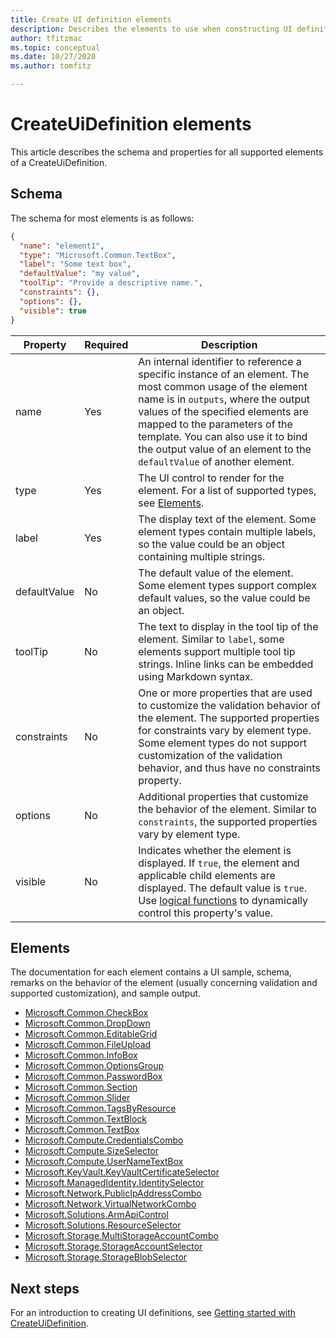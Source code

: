 ```yaml
---
title: Create UI definition elements
description: Describes the elements to use when constructing UI definitions for Azure portal.
author: tfitzmac
ms.topic: conceptual
ms.date: 10/27/2020
ms.author: tomfitz

---
```

# CreateUiDefinition elements

This article describes the schema and properties for all supported elements of a CreateUiDefinition. 

## Schema

The schema for most elements is as follows:

```json
{
  "name": "element1",
  "type": "Microsoft.Common.TextBox",
  "label": "Some text box",
  "defaultValue": "my value",
  "toolTip": "Provide a descriptive name.",
  "constraints": {},
  "options": {},
  "visible": true
}
```

| Property | Required | Description |
| -------- | -------- | ----------- |
| name | Yes | An internal identifier to reference a specific instance of an element. The most common usage of the element name is in `outputs`, where the output values of the specified elements are mapped to the parameters of the template. You can also use it to bind the output value of an element to the `defaultValue` of another element. |
| type | Yes | The UI control to render for the element. For a list of supported types, see [Elements](#elements). |
| label | Yes | The display text of the element. Some element types contain multiple labels, so the value could be an object containing multiple strings. |
| defaultValue | No | The default value of the element. Some element types support complex default values, so the value could be an object. |
| toolTip | No | The text to display in the tool tip of the element. Similar to `label`, some elements support multiple tool tip strings. Inline links can be embedded using Markdown syntax.
| constraints | No | One or more properties that are used to customize the validation behavior of the element. The supported properties for constraints vary by element type. Some element types do not support customization of the validation behavior, and thus have no constraints property. |
| options | No | Additional properties that customize the behavior of the element. Similar to `constraints`, the supported properties vary by element type. |
| visible | No | Indicates whether the element is displayed. If `true`, the element and applicable child elements are displayed. The default value is `true`. Use [logical functions](create-uidefinition-functions.md#logical-functions) to dynamically control this property's value.

## Elements

The documentation for each element contains a UI sample, schema, remarks on the behavior of the element (usually concerning validation and supported customization), and sample output.

- [Microsoft.Common.CheckBox](microsoft-common-checkbox.md)
- [Microsoft.Common.DropDown](microsoft-common-dropdown.md)
- [Microsoft.Common.EditableGrid](microsoft-common-editablegrid.md)
- [Microsoft.Common.FileUpload](microsoft-common-fileupload.md)
- [Microsoft.Common.InfoBox](microsoft-common-infobox.md)
- [Microsoft.Common.OptionsGroup](microsoft-common-optionsgroup.md)
- [Microsoft.Common.PasswordBox](microsoft-common-passwordbox.md)
- [Microsoft.Common.Section](microsoft-common-section.md)
- [Microsoft.Common.Slider](microsoft-common-slider.md)
- [Microsoft.Common.TagsByResource](microsoft-common-tagsbyresource.md)
- [Microsoft.Common.TextBlock](microsoft-common-textblock.md)
- [Microsoft.Common.TextBox](microsoft-common-textbox.md)
- [Microsoft.Compute.CredentialsCombo](microsoft-compute-credentialscombo.md)
- [Microsoft.Compute.SizeSelector](microsoft-compute-sizeselector.md)
- [Microsoft.Compute.UserNameTextBox](microsoft-compute-usernametextbox.md)
- [Microsoft.KeyVault.KeyVaultCertificateSelector](microsoft-keyvault-keyvaultcertificateselector.md)
- [Microsoft.ManagedIdentity.IdentitySelector](microsoft-managedidentity-identityselector.md)
- [Microsoft.Network.PublicIpAddressCombo](microsoft-network-publicipaddresscombo.md)
- [Microsoft.Network.VirtualNetworkCombo](microsoft-network-virtualnetworkcombo.md)
- [Microsoft.Solutions.ArmApiControl](microsoft-solutions-armapicontrol.md)
- [Microsoft.Solutions.ResourceSelector](microsoft-solutions-resourceselector.md)
- [Microsoft.Storage.MultiStorageAccountCombo](microsoft-storage-multistorageaccountcombo.md)
- [Microsoft.Storage.StorageAccountSelector](microsoft-storage-storageaccountselector.md)
- [Microsoft.Storage.StorageBlobSelector](microsoft-storage-storageblobselector.md)

## Next steps

For an introduction to creating UI definitions, see [Getting started with CreateUiDefinition](create-uidefinition-overview.md).
